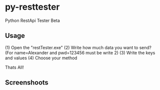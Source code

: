 # py-resttester
Python RestApi Tester Beta

## Usage

(1) Open the "restTester.exe"
(2) Write how much data you want to send? (For name=Alexander and pwd=123456 must be write 2)
(3) Write the keys and values
(4) Choose your method

Thats All!

## Screenshoots



